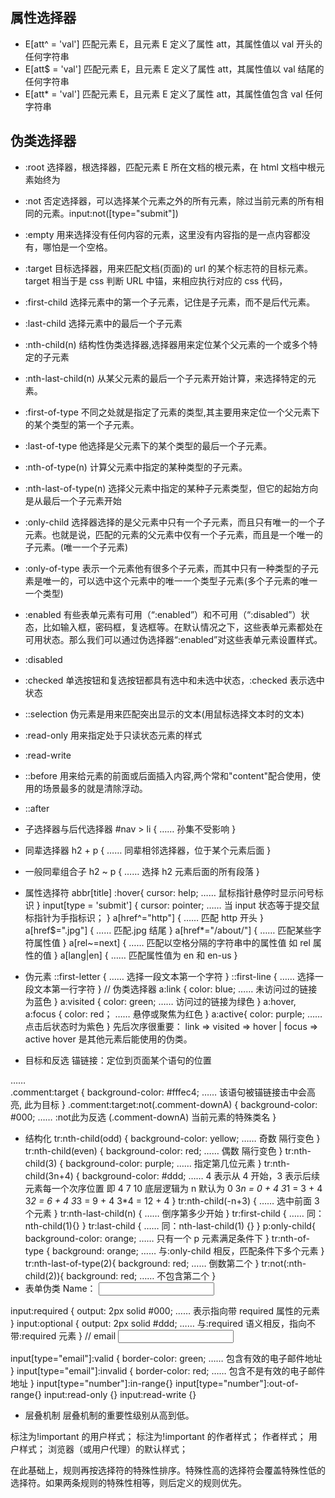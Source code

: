 <!--
 * @Author: your name
 * @Date: 2021-09-15 21:52:32
 * @LastEditTime: 2022-04-21 14:41:59
 * @LastEditors: Please set LastEditors
 * @Description: 打开koroFileHeader查看配置 进行设置: https://github.com/OBKoro1/koro1FileHeader/wiki/%E9%85%8D%E7%BD%AE
 * @FilePath: \notes\study notes\css-study\css属性选择器.md
-->

## 属性选择器

- E[att^ = 'val'] 匹配元素 E，且元素 E 定义了属性 att，其属性值以 val 开头的任何字符串
- E[att$ = 'val'] 匹配元素 E，且元素 E 定义了属性 att，其属性值以 val 结尾的任何字符串
- E[att* = 'val'] 匹配元素 E，且元素 E 定义了属性 att，其属性值包含 val 任何字符串

## 伪类选择器

- :root 选择器，根选择器，匹配元素 E 所在文档的根元素，在 html 文档中根元素始终为<html>
- :not 否定选择器，可以选择某个元素之外的所有元素，除过当前元素的所有相同的元素。input:not([type="submit"])
- :empty 用来选择没有任何内容的元素，这里没有内容指的是一点内容都没有，哪怕是一个空格。
- :target 目标选择器，用来匹配文档(页面)的 url 的某个标志符的目标元素。target 相当于是 css 判断 URL 中锚，来相应执行对应的 css 代码，
- :first-child 选择元素中的第一个子元素，记住是子元素，而不是后代元素。
- :last-child 选择元素中的最后一个子元素
- :nth-child(n) 结构性伪类选择器,选择器用来定位某个父元素的一个或多个特定的子元素
- :nth-last-child(n) 从某父元素的最后一个子元素开始计算，来选择特定的元素。
- :first-of-type 不同之处就是指定了元素的类型,其主要用来定位一个父元素下的某个类型的第一个子元素。
- :last-of-type 他选择是父元素下的某个类型的最后一个子元素。
- :nth-of-type(n) 计算父元素中指定的某种类型的子元素。
- :nth-last-of-type(n) 选择父元素中指定的某种子元素类型，但它的起始方向是从最后一个子元素开始
- :only-child 选择器选择的是父元素中只有一个子元素，而且只有唯一的一个子元素。也就是说，匹配的元素的父元素中仅有一个子元素，而且是一个唯一的子元素。(唯一一个子元素)
- :only-of-type 表示一个元素他有很多个子元素，而其中只有一种类型的子元素是唯一的，可以选中这个元素中的唯一一个类型子元素(多个子元素的唯一一个类型)
- :enabled 有些表单元素有可用（“:enabled”）和不可用（“:disabled”）状态，比如输入框，密码框，复选框等。在默认情况之下，这些表单元素都处在可用状态。那么我们可以通过伪选择器“:enabled”对这些表单元素设置样式。
- :disabled
- :checked 单选按钮和复选按钮都具有选中和未选中状态，:checked 表示选中状态
- ::selection 伪元素是用来匹配突出显示的文本(用鼠标选择文本时的文本)
- :read-only 用来指定处于只读状态元素的样式
- :read-write
- ::before 用来给元素的前面或后面插入内容,两个常和"content"配合使用，使用的场景最多的就是清除浮动。
- ::after

- 子选择器与后代选择器
  #nav > li {
  …… 孙集不受影响
  }
- 同辈选择器
  h2 + p {
  …… 同辈相邻选择器，位于某个元素后面
  }
- 一般同辈组合子
  h2 ~ p {
  …… 选择 h2 元素后面的所有段落
  }
- 属性选择符
  abbr[title] :hover{
  cursor: help;
  …… 鼠标指针悬停时显示问号标识
  }
  input[type = 'submit'] {
  cursor: pointer;
  …… 当 input 状态等于提交鼠标指针为手指标识；
  }
  a[href^="http"] {
  …… 匹配 http 开头
  }
  a[href$=".jpg"] {
  …… 匹配.jpg 结尾
  }
  a[href*="/about/"] {
  …… 匹配某些字符属性值
  }
  a[rel~=next] {
  …… 匹配以空格分隔的字符串中的属性值 如 rel 属性的值
  }
  a[lang|en] {
  …… 匹配属性值为 en 和 en-us
  }
- 伪元素
  ::first-letter {
  …… 选择一段文本第一个字符
  }
  ::first-line {
  …… 选择一段文本第一行字符
  }
  // 伪类选择器
  a:link {
  color: blue;
  …… 未访问过的链接为蓝色
  }
  a:visited {
  color: green;
  …… 访问过的链接为绿色
  }
  a:hover, a:focus {
  color: red；
  …… 悬停或聚焦为红色
  }
  a:active{
  color: purple;
  …… 点击后状态时为紫色
  }
  先后次序很重要： link => visited => hover | focus => active
  hover 是其他元素后能使用的伪类。
- 目标和反选
锚链接：定位到页面某个语句的位置
<a href="http://example.com/blog/1/#comment-3"></a>
<article class="comment" id="comment-d">……</article>
.comment:target {
	background-color: #fffec4;
	…… 该语句被锚链接击中会高亮, 此为目标
}
.comment:target:not(.comment-downA) {
	background-color: #000;
	…… :not此为反选 (.comment-downA) 当前元素的特殊类名
}

- 结构化
  tr:nth-child(odd) {
  background-color: yellow;
  …… 奇数 隔行变色
  }
  tr:nth-child(even) {
  background-color: red;
  …… 偶数 隔行变色
  }
  tr:nth-child(3) {
  background-color: purple;
  …… 指定第几位元素
  }
  tr:nth-child(3n+4) {
  background-color: #ddd;
  …… 4 表示从 4 开始，3 表示后续元素每一个次序位置 即 4 7 10
  底层逻辑为 n 默认为 0
  3*n = 0 + 4
  3*1 = 3 + 4
  3*2 = 6 + 4
  3*3 = 9 + 4
  3\*4 = 12 + 4
  }
  tr:nth-child(-n+3) {
  …… 选中前面 3 个元素
  }
  tr:nth-last-child(n) {
  …… 倒序第多少开始
  }
  tr:first-child {
  …… 同：nth-child(1){}
  }
  tr:last-child {
  …… 同：nth-last-child(1) {}
  }
  p:only-child{
  background-color: orange;
  …… 只有一个 p 元素满足条件下
  }
  tr:nth-of-type {
  background: orange;
  …… 与:only-child 相反，匹配条件下多个元素
  }
  tr:nth-last-of-type(2){
  background: red;
  …… 倒数第二个
  }
  tr:not(:nth-child(2)){
  background: red;
  …… 不包含第二个
  }
- 表单伪类
  <label for="dele-name">Name：</label>
  <input type="text" name="field-name" id="dele-name" required>

input:required {
output: 2px solid #000;
…… 表示指向带 required 属性的元素
}
input:optional {
output: 2px solid #ddd;
…… 与:required 语义相反，指向不带:required 元素
}
// email
<input type="email"/>

input[type="email"]:valid {
border-color: green;
…… 包含有效的电子邮件地址
}
input[type="email"]:invalid {
border-color: red;
…… 包含不是有效的电子邮件地址
}
input[type="number"]:in-range{}
input[type="number"]:out-of-range{}
input:read-only {}
input:read-write {}

- 层叠机制
  层叠机制的重要性级别从高到低。

标注为!important 的用户样式；
标注为!important 的作者样式；
作者样式；
用户样式；
浏览器（或用户代理）的默认样式；

在此基础上，规则再按选择符的特殊性排序。特殊性高的选择符会覆盖特殊性低的选择符。如果两条规则的特殊性相等，则后定义的规则优先。
